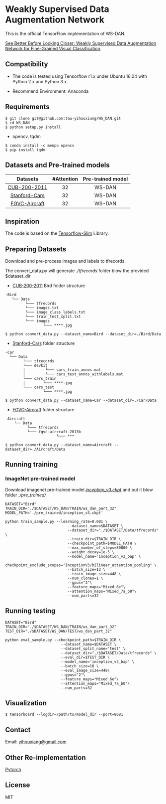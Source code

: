 # Weakly Supervised Data Augmentation Network

This is the official TensorFlow implementation of WS-DAN.

[See Better Before Looking Closer: Weakly Supervised Data Augmentation Network for Fine-Grained Visual Classification](https://arxiv.org/abs/1901.09891).

## Compatibility
* The code is tested using Tensorflow r1.x under Ubuntu 16.04 with Python 2.x and Python 3.x.

* Recommend Environment: Anaconda

## Requirements
```
$ git clone git@github.com:tau-yihouxiang/WS_DAN.git
$ cd WS_DAN
$ python setup.py install
```

* opencv, tqdm
```
$ conda install -c menpo opencv
$ pip install tqdm
```

## Datasets and Pre-trained models
|   Datasets    | #Attention | Pre-trained model |
|:-------------:|:----------:|:------------------:|
|  [CUB-200-2011](http://www.vision.caltech.edu/visipedia/CUB-200-2011.html) |     32     |      WS-DAN         |
|  [Stanford-Cars](https://ai.stanford.edu/~jkrause/cars/car_dataset.html)|     32     |      WS-DAN        |    
|  [FGVC-Aircraft](http://www.robots.ox.ac.uk/~vgg/data/fgvc-aircraft/)|     32     |      WS-DAN        |   


## Inspiration
The code is based on the [Tensorflow-Slim](https://github.com/tensorflow/models/tree/master/research/slim) Library.

## Preparing Datasets
Download and pre-process images and labels to tfrecords.

The convert_data.py will generate *./tfrecords* folder blow the provided $dataset_dir
* [CUB-200-2011](http://www.vision.caltech.edu/visipedia/CUB-200-2011.html) Bird folder structure
```
-Bird
   └── Data
         └─── tfrecords
         └─── images.txt
         └─── image_class_labels.txt
         └─── train_test_split.txt
         └─── images
                 └─── ****.jpg
```
```
$ python convert_data.py --dataset_name=Bird --dataset_dir=./Bird/Data
```

* [Stanford-Cars](https://ai.stanford.edu/~jkrause/cars/car_dataset.html) folder structure
```
-Car
  └── Data
        └─── tfrecords
        └─── devkit
        |         └─── cars_train_annos.mat
        |         └─── cars_test_annos_withlabels.mat
        └─── cars_train
        |        └─── ****.jpg
        └─── cars_test
                 └─── ****.jpg
```
```
$ python convert_data.py --dataset_name=Car --dataset_dir=./Car/Data
```

* [FGVC-Aircraft](http://www.robots.ox.ac.uk/~vgg/data/fgvc-aircraft/) folder structure
```
-Aircraft
    └── Data
          └─── tfrecords
          └─── fgvc-aircraft-2013b
                       └─── ***
```
```
$ python convert_data.py --dataset_name=Aircraft --dataset_dir=./Aircraft/Data
```

## Running training
### ImageNet pre-trained model
Download imagenet pre-trained model *[inception_v3.ckpt](http://download.tensorflow.org/models/inception_v3_2016_08_28.tar.gz)* and put it blow folder *./pre_trained/*


```
DATASET="Bird"
TRAIN_DIR="./$DATASET/WS_DAN/TRAIN/ws_dan_part_32"
MODEL_PATH='./pre_trained/inception_v3.ckpt'

python train_sample.py --learning_rate=0.001 \
                            --dataset_name=$DATASET \
                            --dataset_dir="./$DATASET/Data/tfrecords" \
                            --train_dir=$TRAIN_DIR \
                            --checkpoint_path=$MODEL_PATH \
                            --max_number_of_steps=80000 \
                            --weight_decay=1e-5 \
                            --model_name='inception_v3_bap' \
                            --checkpoint_exclude_scopes="InceptionV3/bilinear_attention_pooling" \
                            --batch_size=12 \
                            --train_image_size=448 \
                            --num_clones=1 \
                            --gpus="3"\
                            --feature_maps="Mixed_6e"\
                            --attention_maps="Mixed_7a_b0"\
                            --num_parts=32
```
## Running testing
```
DATASET="Bird"
TRAIN_DIR="./$DATASET/WS_DAN/TRAIN/ws_dan_part_32"
TEST_DIR="./$DATASET/WS_DAN/TEST/ws_dan_part_32"

python eval_sample.py --checkpoint_path=$TRAIN_DIR \
                         --dataset_name=$DATASET \
                         --dataset_split_name='test' \
                         --dataset_dir="./$DATASET/Data/tfrecords" \
                         --eval_dir=$TEST_DIR \
                         --model_name='inception_v3_bap' \
                         --batch_size=16 \
                         --eval_image_size=448\
                         --gpus="2"\
                         --feature_maps="Mixed_6e"\
                         --attention_maps="Mixed_7a_b0"\
                         --num_parts=32
```

## Visualization
```
$ tensorboard --logdir=/path/to/model_dir --port=8081
```

## Contact
Email: yihouxiang@gmail.com

## Other Re-implementation
[Pytorch](https://github.com/GuYuc/WS-DAN.PyTorch)

## License
MIT

